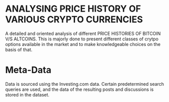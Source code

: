 # ANALYSING PRICE HISTORY OF VARIOUS CRYPTO CURRENCIES
A detailed and oriented analysis of different PRICE HISTORIES OF BITCOIN V/S ALTCOINS. This is majorly done to present different classes of crytpo options available in the market and to make knowledgeable choices on the basis of that.

# Meta-Data
Data is sourced using the Investing.com data. Certain predetermined search queries are used, and the data of the resulting posts and discussions is stored in the dataset.
